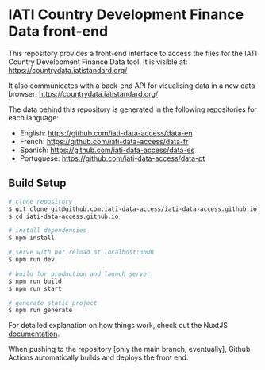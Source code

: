 # IATI Country Development Finance Data front-end

This repository provides a front-end interface to access the files for the IATI Country Development Finance Data tool. It is visible at:
https://countrydata.iatistandard.org/

It also communicates with a back-end API for visualising data in a new data browser: https://countrydata.iatistandard.org/

The data behind this repository is generated in the following repositories for each language:

  * English: https://github.com/iati-data-access/data-en
  * French: https://github.com/iati-data-access/data-fr
  * Spanish: https://github.com/iati-data-access/data-es
  * Portuguese: https://github.com/iati-data-access/data-pt


## Build Setup

```bash
# clone repository
$ git clone git@github.com:iati-data-access/iati-data-access.github.io.git
$ cd iati-data-access.github.io

# install dependencies
$ npm install

# serve with hot reload at localhost:3000
$ npm run dev

# build for production and launch server
$ npm run build
$ npm run start

# generate static project
$ npm run generate
```

For detailed explanation on how things work, check out the NuxtJS [documentation](https://nuxtjs.org).

When pushing to the repository [only the main branch, eventually], Github Actions automatically builds and deploys the front end.
